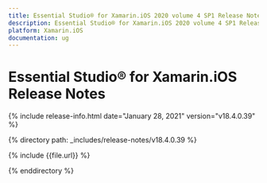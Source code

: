 ```yaml
---
title: Essential Studio® for Xamarin.iOS 2020 volume 4 SP1 Release Notes  
description: Essential Studio® for Xamarin.iOS 2020 volume 4 SP1 Release Notes  
platform: Xamarin.iOS
documentation: ug
---
```


# Essential Studio® for Xamarin.iOS  Release Notes  

{% include release-info.html date="January 28, 2021"  version="v18.4.0.39" %} 


{% directory path: _includes/release-notes/v18.4.0.39 %}

{% include {{file.url}} %}

{% enddirectory %}